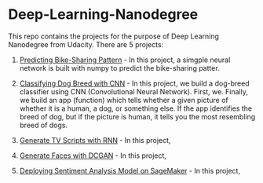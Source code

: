 # Deep-Learning-Nanodegree

This repo contains the projects for the purpose of Deep Learning Nanodegree from Udacity. There are 5 projects:

1. [Predicting Bike-Sharing Pattern](/PredictBikeSharing/README.md) - In this project, a simgple neural network is built with numpy to predict the bike-sharing patter.

2. [Classifying Dog Breed with CNN](/DogBreedClassifier/README.md) - In this project, we build a dog-breed classifier using CNN (Convolutional Neural Network). First, we. Finally, we build an app (function) which tells whether a given picture of whether it is a human, a dog, or something else. If the app identifies the breed of dog, but if the picture is human, it tells you the most resembling breed of dogs.

3. [Generate TV Scripts with RNN](/GenerateTVScript/README.md) - In this project, 

4. [Generate Faces with DCGAN](/GenerateFace/README.md) - In this project, 

5. [Deploying Sentiment Analysis Model on SageMaker](/SageMakerDeployment/README.md) - In this project, 
